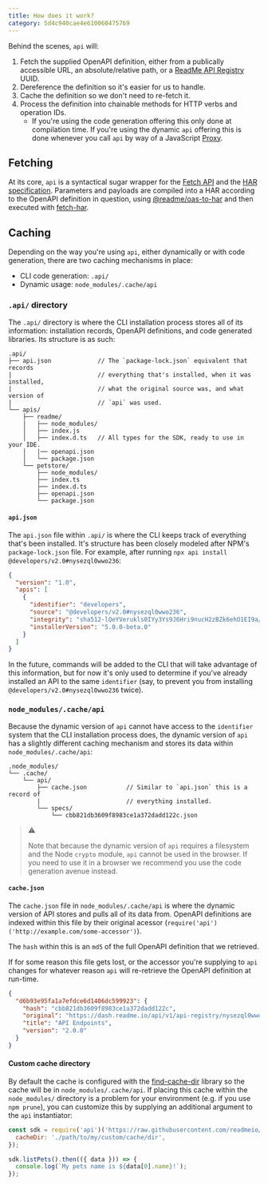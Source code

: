```yaml
---
title: How does it work?
category: 5d4c940cae4e610060475769
---
```


Behind the scenes, `api` will:

1. Fetch the supplied OpenAPI definition, either from a publically accessible URL, an absolute/relative path, or a [ReadMe API Registry ](https://docs.readme.com/reference/getapiregistry) UUID.
2. Dereference the definition so it's easier for us to handle.
3. Cache the definition so we don't need to re-fetch it.
4. Process the definition into chainable methods for HTTP verbs and operation IDs.
   - If you're using the code generation offering this only done at compilation time. If you're using the dynamic `api` offering this is done whenever you call `api` by way of a JavaScript [Proxy](https://developer.mozilla.org/en-US/docs/Web/JavaScript/Reference/Global_Objects/Proxy).

## Fetching

At its core, `api` is a syntactical sugar wrapper for the [Fetch API](https://developer.mozilla.org/en-US/docs/Web/API/Fetch_API) and the [HAR specification](http://www.softwareishard.com/blog/har-12-spec/). Parameters and payloads are compiled into a HAR according to the OpenAPI definition in question, using [@readme/oas-to-har](https://npm.im/@readme/oas-to-har) and then executed with [fetch-har](https://npm.im/fetch-har).

## Caching

Depending on the way you're using `api`, either dynamically or with code generation, there are two caching mechanisms in place:

- CLI code generation: `.api/`
- Dynamic usage: `node_modules/.cache/api`

### `.api/` directory

The `.api/` directory is where the CLI installation process stores all of its information: installation records, OpenAPI definitions, and code generated libraries. Its structure is as such:

```
.api/
├── api.json             // The `package-lock.json` equivalent that records
|                        // everything that's installed, when it was installed,
|                        // what the original source was, and what version of
|                        // `api` was used.
└── apis/
    ├── readme/
    |   ├── node_modules/
    │   ├── index.js
    │   ├── index.d.ts   // All types for the SDK, ready to use in your IDE.
    │   |── openapi.json
    │   └── package.json
    └── petstore/
        ├── node_modules/
        ├── index.ts
        ├── index.d.ts
        ├── openapi.json
        └── package.json
```

#### `api.json`

The `api.json` file within `.api/` is where the CLI keeps track of everything that's been installed. It's structure has been closely modeled after NPM's `package-lock.json` file. For example, after running `npx api install @developers/v2.0#nysezql0wwo236`:

```json
{
  "version": "1.0",
  "apis": [
    {
      "identifier": "developers",
      "source": "@developers/v2.0#nysezql0wwo236",
      "integrity": "sha512-lQeYVerukls0IYy3Ys9J6Hri9nucH2zBZk6ehO1EI9a/0K3p/egoIw/Yz9A93KtB1KUUArjGK6ebqsZkHFxguA==",
      "installerVersion": "5.0.0-beta.0"
    }
  ]
}
```

In the future, commands will be added to the CLI that will take advantage of this information, but for now it's only used to determine if you've already installed an API to the same `identifier` (say, to prevent you from installing `@developers/v2.0#nysezql0wwo236` twice).

### `node_modules/.cache/api`

Because the dynamic version of `api` cannot have access to the `identifier` system that the CLI installation process does, the dynamic version of `api` has a slightly different caching mechanism and stores its data within `node_modules/.cache/api`:

```
.node_modules/
└── .cache/
    └── api/
        ├── cache.json           // Similar to `api.json` this is a record of
        |                        // everything installed.
        └── specs/
            └── cbb821db3609f8983ce1a372dadd122c.json
```

> ⚠️
>
> Note that because the dynamic version of `api` requires a filesystem and the Node `crypto` module, `api` cannot be used in the browser. If you need to use it in a browser we recommend you use the code generation avenue instead.

#### `cache.json`

The `cache.json` file in `node_modules/.cache/api` is where the dynamic version of API stores and pulls all of its data from. OpenAPI definitions are indexed within this file by their original acessor (`require('api')('http://example.com/some-accessor')`).

The `hash` within this is an `md5` of the full OpenAPI definition that we retrieved.

If for some reason this file gets lost, or the accessor you're supplying to `api` changes for whatever reason `api` will re-retrieve the OpenAPI definition at run-time.

```json
{
  "d6b93e95fa1a7efdce6d1406dc599923": {
    "hash": "cbb821db3609f8983ce1a372dadd122c",
    "original": "https://dash.readme.io/api/v1/api-registry/nysezql0wwo236",
    "title": "API Endpoints",
    "version": "2.0.0"
  }
}
```

#### Custom cache directory

By default the cache is configured with the [find-cache-dir](https://npm.im/find-cache-dir) library so the cache will be in `node_modules/.cache/api`. If placing this cache within the `node_modules/` directory is a problem for your environment (e.g. if you use `npm prune`), you can customize this by supplying an additional argument to the `api` instantiator:

```js
const sdk = require('api')('https://raw.githubusercontent.com/readmeio/oas-examples/main/3.0/json/petstore.json', {
  cacheDir: './path/to/my/custom/cache/dir',
});

sdk.listPets().then(({ data })) => {
  console.log(`My pets name is ${data[0].name}!`);
});
```
